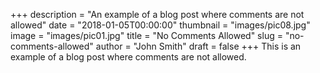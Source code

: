 +++
description = "An example of a blog post where comments are not allowed"
date = "2018-01-05T00:00:00"
thumbnail = "images/pic08.jpg"
image = "images/pic01.jpg"
title = "No Comments Allowed"
slug = "no-comments-allowed"
author = "John Smith"
draft = false
+++
This is an example of a blog post where comments are not allowed.